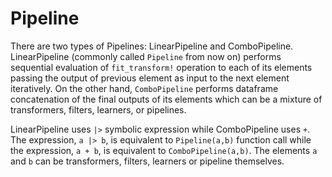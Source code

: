 # Pipeline
There are two types of Pipelines: LinearPipeline and ComboPipeline.
LinearPipeline (commonly called `Pipeline` from now on) performs 
sequential evaluation of `fit_transform!` operation
to each of its elements passing the output of previous element as 
input to the next element iteratively. On the other hand,
`ComboPipeline` performs dataframe concatenation of the final 
outputs of its elements which can be a mixture of transformers, filters, 
learners, or pipelines. 

LinearPipeline uses `|>` symbolic expression while ComboPipeline uses `+`. 
The expression, `a |> b`, is equivalent to `Pipeline(a,b)` function call while
the expression, `a + b`, is equivalent to `ComboPipeline(a,b)`. The
elements `a` and `b` can be transformers, filters, learners or 
pipeline themselves.
